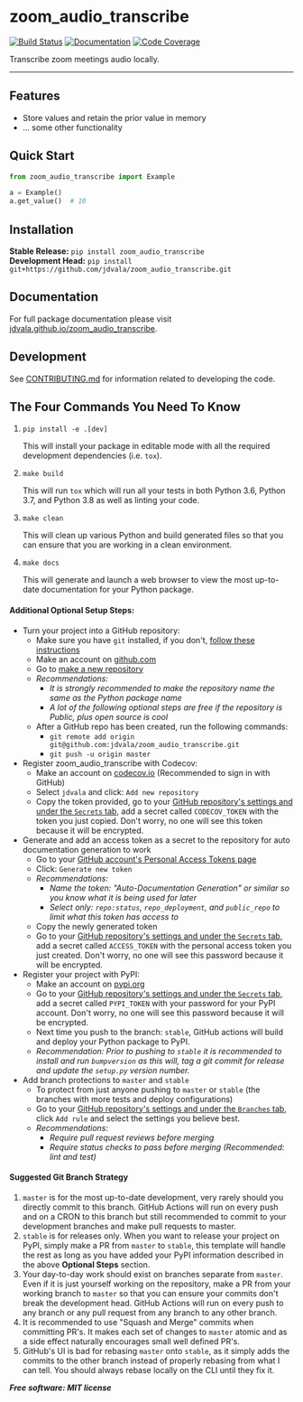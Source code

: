 # zoom_audio_transcribe

[![Build Status](https://github.com/jdvala/zoom_audio_transcribe/workflows/Build%20Master/badge.svg)](https://github.com/jdvala/zoom_audio_transcribe/actions)
[![Documentation](https://github.com/jdvala/zoom_audio_transcribe/workflows/Documentation/badge.svg)](https://jdvala.github.io/zoom_audio_transcribe)
[![Code Coverage](https://codecov.io/gh/jdvala/zoom_audio_transcribe/branch/master/graph/badge.svg)](https://codecov.io/gh/jdvala/zoom_audio_transcribe)

Transcribe zoom meetings audio locally.

---

## Features
* Store values and retain the prior value in memory
* ... some other functionality

## Quick Start
```python
from zoom_audio_transcribe import Example

a = Example()
a.get_value()  # 10
```

## Installation
**Stable Release:** `pip install zoom_audio_transcribe`<br>
**Development Head:** `pip install git+https://github.com/jdvala/zoom_audio_transcribe.git`

## Documentation
For full package documentation please visit [jdvala.github.io/zoom_audio_transcribe](https://jdvala.github.io/zoom_audio_transcribe).

## Development
See [CONTRIBUTING.md](CONTRIBUTING.md) for information related to developing the code.

## The Four Commands You Need To Know
1. `pip install -e .[dev]`

    This will install your package in editable mode with all the required development
    dependencies (i.e. `tox`).

2. `make build`

    This will run `tox` which will run all your tests in both Python 3.6, Python 3.7,
    and Python 3.8 as well as linting your code.

3. `make clean`

    This will clean up various Python and build generated files so that you can ensure
    that you are working in a clean environment.

4. `make docs`

    This will generate and launch a web browser to view the most up-to-date
    documentation for your Python package.

#### Additional Optional Setup Steps:
* Turn your project into a GitHub repository:
  * Make sure you have `git` installed, if you don't, [follow these instructions](https://git-scm.com/book/en/v2/Getting-Started-Installing-Git)
  * Make an account on [github.com](https://github.com)
  * Go to [make a new repository](https://github.com/new)
  * _Recommendations:_
    * _It is strongly recommended to make the repository name the same as the Python
    package name_
    * _A lot of the following optional steps are *free* if the repository is Public,
    plus open source is cool_
  * After a GitHub repo has been created, run the following commands:
    * `git remote add origin git@github.com:jdvala/zoom_audio_transcribe.git`
    * `git push -u origin master`
* Register zoom_audio_transcribe with Codecov:
  * Make an account on [codecov.io](https://codecov.io)
  (Recommended to sign in with GitHub)
  * Select `jdvala` and click: `Add new repository`
  * Copy the token provided, go to your [GitHub repository's settings and under the `Secrets` tab](https://github.com/jdvala/zoom_audio_transcribe/settings/secrets),
  add a secret called `CODECOV_TOKEN` with the token you just copied.
  Don't worry, no one will see this token because it will be encrypted.
* Generate and add an access token as a secret to the repository for auto documentation
generation to work
  * Go to your [GitHub account's Personal Access Tokens page](https://github.com/settings/tokens)
  * Click: `Generate new token`
  * _Recommendations:_
    * _Name the token: "Auto-Documentation Generation" or similar so you know what it
    is being used for later_
    * _Select only: `repo:status`, `repo_deployment`, and `public_repo` to limit what
    this token has access to_
  * Copy the newly generated token
  * Go to your [GitHub repository's settings and under the `Secrets` tab](https://github.com/jdvala/zoom_audio_transcribe/settings/secrets),
  add a secret called `ACCESS_TOKEN` with the personal access token you just created.
  Don't worry, no one will see this password because it will be encrypted.
* Register your project with PyPI:
  * Make an account on [pypi.org](https://pypi.org)
  * Go to your [GitHub repository's settings and under the `Secrets` tab](https://github.com/jdvala/zoom_audio_transcribe/settings/secrets),
  add a secret called `PYPI_TOKEN` with your password for your PyPI account.
  Don't worry, no one will see this password because it will be encrypted.
  * Next time you push to the branch: `stable`, GitHub actions will build and deploy
  your Python package to PyPI.
  * _Recommendation: Prior to pushing to `stable` it is recommended to install and run
  `bumpversion` as this will,
  tag a git commit for release and update the `setup.py` version number._
* Add branch protections to `master` and `stable`
    * To protect from just anyone pushing to `master` or `stable` (the branches with
    more tests and deploy
    configurations)
    * Go to your [GitHub repository's settings and under the `Branches` tab](https://github.com/jdvala/zoom_audio_transcribe/settings/branches), click `Add rule` and select the
    settings you believe best.
    * _Recommendations:_
      * _Require pull request reviews before merging_
      * _Require status checks to pass before merging (Recommended: lint and test)_

#### Suggested Git Branch Strategy
1. `master` is for the most up-to-date development, very rarely should you directly
commit to this branch. GitHub Actions will run on every push and on a CRON to this
branch but still recommended to commit to your development branches and make pull
requests to master.
2. `stable` is for releases only. When you want to release your project on PyPI, simply
make a PR from `master` to `stable`, this template will handle the rest as long as you
have added your PyPI information described in the above **Optional Steps** section.
3. Your day-to-day work should exist on branches separate from `master`. Even if it is
just yourself working on the repository, make a PR from your working branch to `master`
so that you can ensure your commits don't break the development head. GitHub Actions
will run on every push to any branch or any pull request from any branch to any other
branch.
4. It is recommended to use "Squash and Merge" commits when committing PR's. It makes
each set of changes to `master` atomic and as a side effect naturally encourages small
well defined PR's.
5. GitHub's UI is bad for rebasing `master` onto `stable`, as it simply adds the
commits to the other branch instead of properly rebasing from what I can tell. You
should always rebase locally on the CLI until they fix it.


***Free software: MIT license***

